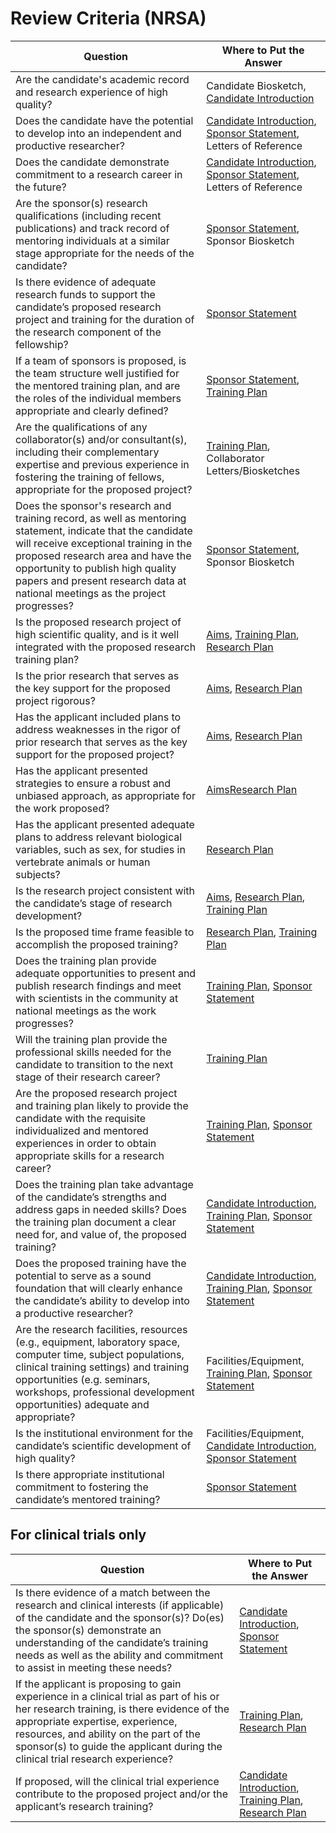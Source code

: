 # Review Criteria (NRSA)

| Question  | Where to Put the Answer |
| ------------- | ------------- |
| Are the candidate's academic record and research experience of high quality? | Candidate Biosketch, [Candidate Introduction](Candidate.md) |
| Does the candidate have the potential to develop into an independent and productive researcher? | [Candidate Introduction](Candidate.md), [Sponsor Statement](Sponsor_Statement.md), Letters of Reference | 
| Does the candidate demonstrate commitment to a research career in the future? | [Candidate Introduction](Candidate.md), [Sponsor Statement](Sponsor_Statement.md), Letters of Reference | 
| Are the sponsor(s) research qualifications (including recent publications) and track record of mentoring individuals at a similar stage appropriate for the needs of the candidate? | [Sponsor Statement](Sponsor_Statement.md), Sponsor Biosketch |
| Is there evidence of adequate research funds to support the candidate’s proposed research project and training for the duration of the research component of the fellowship? | [Sponsor Statement](Sponsor_Statement.md) |
| If a team of sponsors is proposed, is the team structure well justified for the mentored training plan, and are the roles of the individual members appropriate and clearly defined? | [Sponsor Statement](Sponsor_Statement.md), [Training Plan](Training_Plan.md) |
| Are the qualifications of any collaborator(s) and/or consultant(s), including their complementary expertise and previous experience in fostering the training of fellows, appropriate for the proposed project? | [Training Plan](Training_Plan.md), Collaborator Letters/Biosketches |
| Does the sponsor's research and training record, as well as mentoring statement, indicate that the candidate will receive exceptional training in the proposed research area and have the opportunity to publish high quality papers and present research data at national meetings as the project progresses? | [Sponsor Statement](Sponsor_Statement.md), Sponsor Biosketch |
| Is the proposed research project of high scientific quality, and is it well integrated with the proposed research training plan? | [Aims](Aims.md), [Training Plan](Training_Plan.md), [Research Plan](Research_Strategy.md) |
| Is the prior research that serves as the key support for the proposed project rigorous? |[Aims](Aims.md), [Research Plan](Research_Strategy.md) |
| Has the applicant included plans to address weaknesses in the rigor of prior research that serves as the key support for the proposed project? |[Aims](Aims.md), [Research Plan](Research_Strategy.md) |
| Has the applicant presented strategies to ensure a robust and unbiased approach, as appropriate for the work proposed? | [Aims](Aims.md)[Research Plan](Research_Strategy.md) | 
| Has the applicant presented adequate plans to address relevant biological variables, such as sex, for studies in vertebrate animals or human subjects? | [Research Plan](Research_Strategy.md) |
| Is the research project consistent with the candidate’s stage of research development? | [Aims](Aims.md), [Research Plan](Research_Strategy.md), [Training Plan](Training_Plan.md) |
| Is the proposed time frame feasible to accomplish the proposed training? | [Research Plan](Research_Strategy.md), [Training Plan](Training_Plan.md) |
| Does the training plan provide adequate opportunities to present and publish research findings and meet with scientists in the community at national meetings as the work progresses? | [Training Plan](Training_Plan.md), [Sponsor Statement](Sponsor_Statement.md)
| Will the training plan provide the professional skills needed for the candidate to transition to the next stage of their research career? | [Training Plan](Training_Plan.md) |
| Are the proposed research project and training plan likely to provide the candidate with the requisite individualized and mentored experiences in order to obtain appropriate skills for a research career? | [Training Plan](Training_Plan.md), [Sponsor Statement](Sponsor_Statement.md) |
| Does the training plan take advantage of the candidate’s strengths and address gaps in needed skills? Does the training plan document a clear need for, and value of, the proposed training? | [Candidate Introduction](Candidate.md), [Training Plan](Training_Plan.md), [Sponsor Statement](Sponsor_Statement.md) |
| Does the proposed training have the potential to serve as a sound foundation that will clearly enhance the candidate’s ability to develop into a productive researcher? | [Candidate Introduction](Candidate.md), [Training Plan](Training_Plan.md), [Sponsor Statement](Sponsor_Statement.md) |
| Are the research facilities, resources (e.g., equipment, laboratory space, computer time, subject populations, clinical training settings) and training opportunities (e.g. seminars, workshops, professional development opportunities) adequate and appropriate? | Facilities/Equipment, [Training Plan](Training_Plan.md), [Sponsor Statement](Sponsor_Statement.md) | 
| Is the institutional environment for the candidate’s scientific development of high quality? | Facilities/Equipment, [Candidate Introduction](Candidate.md), [Sponsor Statement](Sponsor_Statement.md) | 
| Is there appropriate institutional commitment to fostering the candidate’s mentored training? | [Sponsor Statement](Sponsor_Statement.md) | 

## For clinical trials only

| Question  | Where to Put the Answer |
| ------------- | ------------- |
| Is there evidence of a match between the research and clinical interests (if applicable) of the candidate and the sponsor(s)? Do(es) the sponsor(s) demonstrate an understanding of the candidate’s training needs as well as the ability and commitment to assist in meeting these needs? | [Candidate Introduction](Candidate.md), [Sponsor Statement](Sponsor_Statement.md) |
| If the applicant is proposing to gain experience in a clinical trial as part of his or her research training, is there evidence of the appropriate expertise, experience, resources, and ability on the part of the sponsor(s) to guide the applicant during the clinical trial research experience? | [Training Plan](Training_Plan.md), [Research Plan](Research_Strategy.md) |
| If proposed, will the clinical trial experience contribute to the proposed project and/or the applicant’s research training? | [Candidate Introduction](Candidate.md), [Training Plan](Training_Plan.md), [Research Plan](Research_Strategy.md)|
